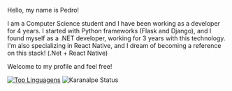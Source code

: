 Hello, my name is Pedro!

I am a Computer Science student and I have been working as a developer for 4 years. I started with Python frameworks (Flask and Django), and I found myself as a .NET developer, working for 3 years with this technology. I'm also specializing in React Native, and I dream of becoming a reference on this stack! (.Net + React Native)

Welcome to my profile and feel free!

[![Top Linguagens](https://github-readme-stats.vercel.app/api/top-langs/?username=lyrapedro&layout=compact&exclude_repo=jogo-da-velha,projeto-portfolio,renato-sfera&hide=html,css&theme=tokyonight)](https://github.com/anuraghazra/github-readme-stats)
![Karanalpe Status](https://github-readme-stats.vercel.app/api?username=lyrapedro&show_icons=true&theme=tokyonight)
